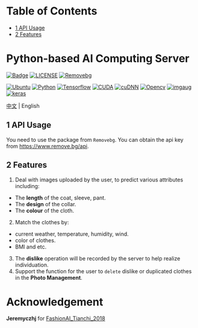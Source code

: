 # Table of Contents
* [1 API Usage](#1-api-usage)
* [2 Features](#2-features)
# Python-based AI Computing Server
[![Badge](https://img.shields.io/badge/Website-MyCloudwear-%2322B8DB.svg)](https://mycloudwear.com)
[![LICENSE](https://img.shields.io/badge/License-Anti%20996-%23FF4D5B.svg?style=flat-square)](https://github.com/996icu/996.ICU/blob/master/LICENSE)
[![Removebg](https://img.shields.io/badge/dependencies-up%20to%20date-brightgreen.svg)](https://www.remove.bg/api)

[![Ubuntu](https://img.shields.io/badge/Ubuntu-18.04-%234000FF.svg)](http://releases.ubuntu.com/18.04/)
[![Python](https://img.shields.io/badge/Python-3.6.7-%237000FF.svg)](https://www.python.org/downloads/release/python-367/)
[![Tensorflow](https://img.shields.io/badge/Tensorflow-1.8.0-%237060FF.svg)](https://www.tensorflow.org/install/source)
[![CUDA](https://img.shields.io/badge/CUDA-9.0.176-%237090FF.svg)](https://developer.nvidia.com/cuda-90-download-archive)
[![cuDNN](https://img.shields.io/badge/cuDNN-7.5.0-%2370B0FF.svg)](https://developer.nvidia.com/cudnn)
[![Opencv](https://img.shields.io/badge/Opencv-3.4.5.20-%2370C0FF.svg)](https://pypi.org/project/opencv-python/3.4.5.20/)
[![imgaug](https://img.shields.io/badge/imgaug-0.2.5-%2370D0FF.svg)](https://pypi.org/project/imgaug/0.2.5/)
[![keras](https://img.shields.io/badge/keras-2.1.6-%2370E0FF.svg)](https://pypi.org/project/Keras/2.1.6/)

[中文](README_CN.md) | English
## 1 API Usage
You need to use the package from `Removebg`.
You can obtain the api key from https://www.remove.bg/api. 
## 2 Features
1. Deal with images uploaded by the user, to predict various attributes including:

* The **length** of the coat, sleeve, pant. 
* The **design** of the collar. 
* The **colour** of the cloth. 

2. Match the clothes by: 

* current weather, temperature, humidity, wind.
* color of clothes.
* BMI and etc.

3. The **dislike** operation will be recorded by the server to help realize individuation.
4. Support the function for the user to `delete` dislike or duplicated clothes in the **Photo Management**.

# Acknowledgement
**Jeremyczhj** for [FashionAI_Tianchi_2018](https://github.com/Jeremyczhj/FashionAI_Tianchi_2018) 
